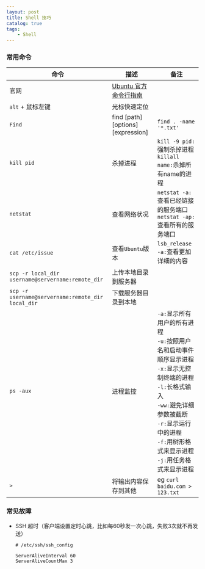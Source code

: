 ```yaml
---
layout: post
title: Shell 技巧
catalog: true
tags:
    - Shell
---
```


### 常用命令

| 命令                                              | 描述                                                         | 备注                   |
| ------------------------------------------------- | ------------------------------------------------------------ | ---------------------- |
| 官网                                              | [Ubuntu 官方命令行指南](https://wiki.ubuntu.com.cn/%E5%91%BD%E4%BB%A4%E8%A1%8C%E6%8C%87%E5%8D%97) |                        |
| `alt` + 鼠标左键                                  | 光标快速定位                                                 |                        |
| `Find`                                            | find [path][options][expression]                             | `find . -name '*.txt'` |
| `kill pid`                                        | 杀掉进程 | `kill -9 pid:`强制杀掉进程<br/>`killall name:`杀掉所有name的进程 |
| `netstat`                                         | 查看网络状况 | `netstat -a:`查看已经链接的服务端口<br/>`netstat -ap:`查看所有的服务端口 |
| `cat /etc/issue`                                  | 查看`Ubuntu`版本 | `lsb_release -a:`查看更加详细的内容 |
| `scp -r local_dir username@servername:remote_dir` | 上传本地目录到服务器 |                        |
| `scp -r username@servername:remote_dir local_dir` | 下载服务器目录到本地 |                        |
| `ps -aux`                                         | 进程监控 | `-a:`显示所有用户的所有进程 <br/> `-u:`按照用户名和启动事件顺序显示进程<br/>`-x:`显示无控制终端的进程<br/>`-l:`长格式输入<br/>`-ww:`避免详细参数被截断<br/>`-r:`显示运行中的进程<br/>`-f:`用树形格式来显示进程<br/>`-j:`用任务格式来显示进程 |
|`>`|将输出内容保存到其他|eg  `curl baidu.com > 123.txt`|


### 常见故障
* SSH 超时（客户端设置定时心跳，比如每60秒发一次心跳，失败3次就不再发送）

  ```
  # /etc/ssh/ssh_config
  
  ServerAliveInterval 60
  ServerAliveCountMax 3
  ```

  

